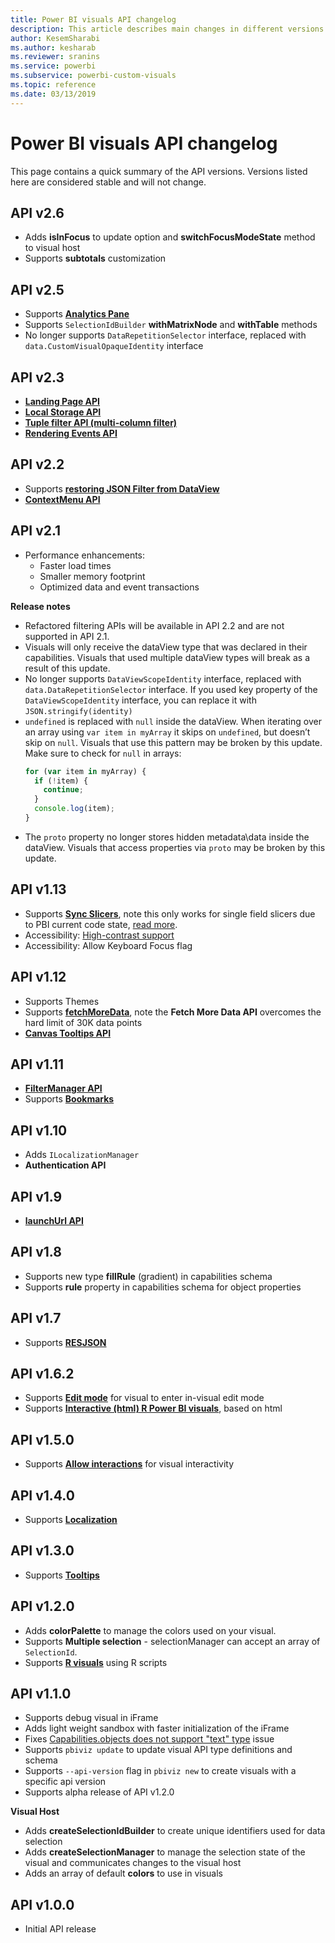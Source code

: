 ```yaml
---
title: Power BI visuals API changelog
description: This article describes main changes in different versions of Power BI visuals API
author: KesemSharabi
ms.author: kesharab
ms.reviewer: sranins
ms.service: powerbi
ms.subservice: powerbi-custom-visuals
ms.topic: reference
ms.date: 03/13/2019
---
```


# Power BI visuals API changelog
This page contains a quick summary of the API versions. Versions listed here are considered stable and will not change.

## API v2.6
  * Adds **isInFocus** to update option and **switchFocusModeState** method to visual host
  * Supports **subtotals** customization

## API v2.5
  * Supports **[Analytics Pane](./analytics-pane.md)**
  * Supports `SelectionIdBuilder` **withMatrixNode** and **withTable** methods
  * No longer supports `DataRepetitionSelector` interface, replaced with `data.CustomVisualOpaqueIdentity` interface

## API v2.3
  * **[Landing Page API](./landing-page.md)**
  * **[Local Storage API](./local-storage.md)**
  * **[Tuple filter API (multi-column filter)](./filter-api.md#the-tuple-filter-api-multi-column-filter)**
  * **[Rendering Events API](./event-service.md#render-events-in-power-bi-visuals)**

## API v2.2
  * Supports **[restoring JSON Filter from DataView](./filter-api.md#restore-the-json-filter-from-the-data-view)**
  * **[ContextMenu API](./context-menu.md)**

## API v2.1
  * Performance enhancements:
    * Faster load times
    * Smaller memory footprint
    * Optimized data and event transactions  

**Release notes**
* Refactored filtering APIs will be available in API 2.2 and are not supported in API 2.1.
* Visuals will only receive the dataView type that was declared in their capabilities. Visuals that used multiple dataView types will break as a result of this update.
* No longer supports `DataViewScopeIdentity` interface, replaced with `data.DataRepetitionSelector` interface. If you used key property of the `DataViewScopeIdentity` interface, you can replace it with `JSON.stringify(identity)`
* `undefined` is replaced with `null` inside the dataView. When iterating over an array using `var item in myArray` it skips on `undefined`, but doesn’t skip on `null`. Visuals that use this pattern may be broken by this update. Make sure to check for `null` in arrays:
   ```typescript
   for (var item in myArray) {
     if (!item) {
       continue;
     }
     console.log(item);
   }
   ```
* The `proto` property no longer stores hidden metadata\data inside the dataView. Visuals that access properties via `proto` may be broken by this update.

## API v1.13
* Supports **[Sync Slicers](./enable-sync-slicers.md)**, note this only works for single field slicers due to PBI current code state, [read more](/power-bi/desktop-slicers).
* Accessibility: [High-contrast support](./high-contrast-support.md) 
* Accessibility: Allow Keyboard Focus flag

## API v1.12
* Supports Themes
* Supports **[fetchMoreData](./fetch-more-data.md)**, note the **Fetch More Data API** overcomes the hard limit of 30K data points
* **[Canvas Tooltips API](./add-tooltips.md#add-report-page-tooltips)**

## API v1.11
* **[FilterManager API](./filter-api.md)**
* Supports **[Bookmarks](./bookmarks-support.md)** 

## API v1.10
* Adds `ILocalizationManager`
* **Authentication API**

## API v1.9
* **[launchUrl API](./launch-url.md)**

## API v1.8
* Supports new type **fillRule** (gradient) in capabilities schema
* Supports **rule** property in capabilities schema for object properties

## API v1.7
* Supports **[RESJSON](./localization.md#resource-file)**

## API v1.6.2
* Supports **[Edit mode](./advanced-edit-mode.md)** for visual to enter in-visual edit mode
* Supports **[Interactive (html) R Power BI visuals](https://microsoft.github.io/PowerBI-visuals/tutorials/building-r-powered-custom-visual/creating-r-visuals.md)**, based on html

## API v1.5.0
* Supports **[Allow interactions](./visuals-interactions.md)** for visual interactivity

## API v1.4.0
* Supports **[Localization](./localization.md)**

## API v1.3.0
* Supports **[Tooltips](./add-tooltips.md)**

## API v1.2.0
* Adds **colorPalette** to manage the colors used on your visual.
* Supports **Multiple selection** - selectionManager can accept an array of `SelectionId`.
* Supports **[R visuals](https://microsoft.github.io/PowerBI-visuals/tutorials/building-r-powered-custom-visual/creating-r-visuals.md)** using R scripts

## API v1.1.0
* Supports debug visual in iFrame
* Adds light weight sandbox with faster initialization of the iFrame
* Fixes [Capabilities.objects does not support "text" type](https://github.com/Microsoft/PowerBI-visuals-tools/issues/12) issue
* Supports `pbiviz update` to update visual API type definitions and schema
* Supports `--api-version` flag in `pbiviz new` to create visuals with a specific api version
* Supports alpha release of API v1.2.0

**Visual Host**
* Adds **createSelectionIdBuilder** to create unique identifiers used for data selection
* Adds **createSelectionManager** to manage the selection state of the visual and communicates changes to the visual host
* Adds an array of default **colors** to use in visuals

## API v1.0.0
* Initial API release

